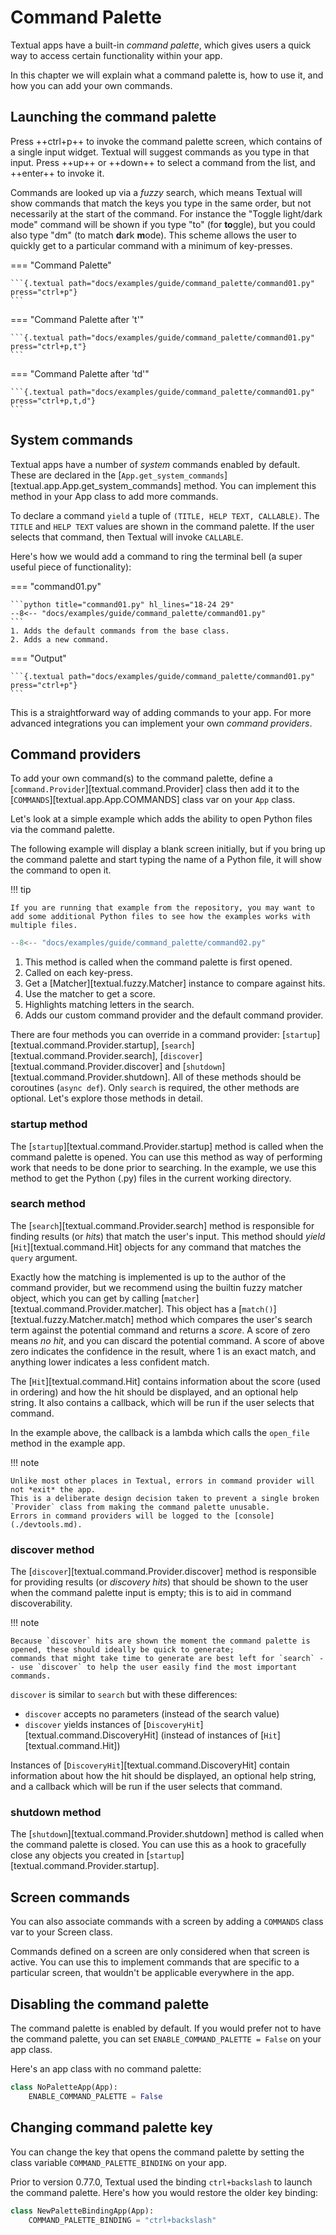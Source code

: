 # Command Palette

Textual apps have a built-in *command palette*, which gives users a quick way to access certain functionality within your app.

In this chapter we will explain what a command palette is, how to use it, and how you can add your own commands.

## Launching the command palette

Press ++ctrl+p++ to invoke the command palette screen, which contains of a single input widget.
Textual will suggest commands as you type in that input.
Press ++up++ or ++down++ to select a command from the list, and ++enter++ to invoke it.

Commands are looked up via a *fuzzy* search, which means Textual will show commands that match the keys you type in the same order, but not necessarily at the start of the command.
For instance the "Toggle light/dark mode" command will be shown if you type "to" (for **to**ggle), but you could also type "dm" (to match **d**ark **m**ode).
This scheme allows the user to quickly get to a particular command with a minimum of key-presses.


=== "Command Palette"

    ```{.textual path="docs/examples/guide/command_palette/command01.py" press="ctrl+p"}
    ```

=== "Command Palette after 't'"

    ```{.textual path="docs/examples/guide/command_palette/command01.py" press="ctrl+p,t"}
    ```

=== "Command Palette after 'td'"

    ```{.textual path="docs/examples/guide/command_palette/command01.py" press="ctrl+p,t,d"}
    ```

## System commands

Textual apps have a number of *system* commands enabled by default.
These are declared in the [`App.get_system_commands`][textual.app.App.get_system_commands] method.
You can implement this method in your App class to add more commands.

To declare a command `yield` a tuple of `(TITLE, HELP TEXT, CALLABLE)`.
The `TITLE` and `HELP TEXT` values are shown in the command palette.
If the user selects that command, then Textual will invoke `CALLABLE`.

Here's how we would add a command to ring the terminal bell (a super useful piece of functionality):

=== "command01.py"

    ```python title="command01.py" hl_lines="18-24 29"
    --8<-- "docs/examples/guide/command_palette/command01.py"
    ```
    1. Adds the default commands from the base class.
    2. Adds a new command.

=== "Output"

    ```{.textual path="docs/examples/guide/command_palette/command01.py" press="ctrl+p"}
    ```

This is a straightforward way of adding commands to your app.
For more advanced integrations you can implement your own *command providers*.

## Command providers

To add your own command(s) to the command palette, define a [`command.Provider`][textual.command.Provider] class then add it to the [`COMMANDS`][textual.app.App.COMMANDS] class var on your `App` class.

Let's look at a simple example which adds the ability to open Python files via the command palette.

The following example will display a blank screen initially, but if you bring up the command palette and start typing the name of a Python file, it will show the command to open it.

!!! tip

    If you are running that example from the repository, you may want to add some additional Python files to see how the examples works with multiple files.


  ```python title="command02.py" hl_lines="12-40 46"
  --8<-- "docs/examples/guide/command_palette/command02.py"
  ```

  1. This method is called when the command palette is first opened.
  2. Called on each key-press.
  3. Get a [Matcher][textual.fuzzy.Matcher] instance to compare against hits.
  4. Use the matcher to get a score.
  5. Highlights matching letters in the search.
  6. Adds our custom command provider and the default command provider.

There are four methods you can override in a command provider: [`startup`][textual.command.Provider.startup], [`search`][textual.command.Provider.search], [`discover`][textual.command.Provider.discover] and [`shutdown`][textual.command.Provider.shutdown].
All of these methods should be coroutines (`async def`). Only `search` is required, the other methods are optional.
Let's explore those methods in detail.

### startup method

The [`startup`][textual.command.Provider.startup] method is called when the command palette is opened.
You can use this method as way of performing work that needs to be done prior to searching.
In the example, we use this method to get the Python (.py) files in the current working directory.

### search method

The [`search`][textual.command.Provider.search] method is responsible for finding results (or *hits*) that match the user's input.
This method should *yield* [`Hit`][textual.command.Hit] objects for any command that matches the `query` argument.

Exactly how the matching is implemented is up to the author of the command provider, but we recommend using the builtin fuzzy matcher object, which you can get by calling [`matcher`][textual.command.Provider.matcher].
This object has a [`match()`][textual.fuzzy.Matcher.match] method which compares the user's search term against the potential command and returns a *score*.
A score of zero means *no hit*, and you can discard the potential command.
A score of above zero indicates the confidence in the result, where 1 is an exact match, and anything lower indicates a less confident match.

The [`Hit`][textual.command.Hit] contains information about the score (used in ordering) and how the hit should be displayed, and an optional help string.
It also contains a callback, which will be run if the user selects that command.

In the example above, the callback is a lambda which calls the `open_file` method in the example app.

!!! note

    Unlike most other places in Textual, errors in command provider will not *exit* the app.
    This is a deliberate design decision taken to prevent a single broken `Provider` class from making the command palette unusable.
    Errors in command providers will be logged to the [console](./devtools.md).

### discover method

The [`discover`][textual.command.Provider.discover] method is responsible for providing results (or *discovery hits*) that should be shown to the user when the command palette input is empty;
this is to aid in command discoverability.

!!! note

    Because `discover` hits are shown the moment the command palette is opened, these should ideally be quick to generate;
    commands that might take time to generate are best left for `search` -- use `discover` to help the user easily find the most important commands.

`discover` is similar to `search` but with these differences:

- `discover` accepts no parameters (instead of the search value)
- `discover` yields instances of [`DiscoveryHit`][textual.command.DiscoveryHit] (instead of instances of [`Hit`][textual.command.Hit])

Instances of [`DiscoveryHit`][textual.command.DiscoveryHit] contain information about how the hit should be displayed, an optional help string, and a callback which will be run if the user selects that command.

### shutdown method

The [`shutdown`][textual.command.Provider.shutdown] method is called when the command palette is closed.
You can use this as a hook to gracefully close any objects you created in [`startup`][textual.command.Provider.startup].

## Screen commands

You can also associate commands with a screen by adding a `COMMANDS` class var to your Screen class.

Commands defined on a screen are only considered when that screen is active.
You can use this to implement commands that are specific to a particular screen, that wouldn't be applicable everywhere in the app.

## Disabling the command palette

The command palette is enabled by default.
If you would prefer not to have the command palette, you can set `ENABLE_COMMAND_PALETTE = False` on your app class.

Here's an app class with no command palette:

```python
class NoPaletteApp(App):
    ENABLE_COMMAND_PALETTE = False
```

## Changing command palette key

You can change the key that opens the command palette by setting the class variable `COMMAND_PALETTE_BINDING` on your app.

Prior to version 0.77.0, Textual used the binding `ctrl+backslash` to launch the command palette.
Here's how you would restore the older key binding:

```python
class NewPaletteBindingApp(App):
    COMMAND_PALETTE_BINDING = "ctrl+backslash"
```
